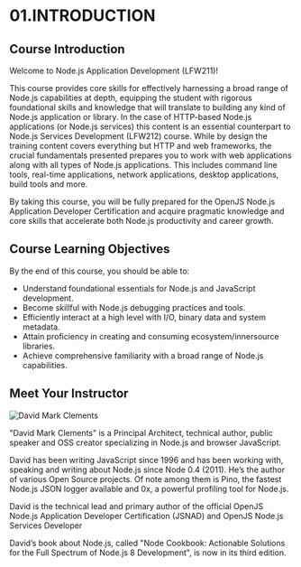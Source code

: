 # 01.INTRODUCTION

## Course Introduction

Welcome to Node.js Application Development (LFW211)!

This course provides core skills for effectively harnessing a broad range of Node.js capabilities at depth, equipping the student with rigorous foundational skills and knowledge that will translate to building any kind of Node.js application or library. In the case of HTTP-based Node.js applications (or Node.js services) this content is an essential counterpart to Node.js Services Development (LFW212) course. While by design the training content covers everything but HTTP and web frameworks, the crucial fundamentals presented prepares you to work with web applications along with all types of Node.js applications. This includes command line tools, real-time applications, network applications, desktop applications, build tools and more.

By taking this course, you will be fully prepared for the OpenJS Node.js Application Developer Certification and acquire pragmatic knowledge and core skills that accelerate both Node.js productivity and career growth.

## Course Learning Objectives

By the end of this course, you should be able to:

- Understand foundational essentials for Node.js and JavaScript development.
- Become skillful with Node.js debugging practices and tools.
- Efficiently interact at a high level with I/O, binary data and system metadata.
- Attain proficiency in creating and consuming ecosystem/innersource libraries.
- Achieve comprehensive familiarity with a broad range of Node.js capabilities.

## Meet Your Instructor

![David Mark Clements](/assets/image/01.instructor-david.png)

"David Mark Clements" is a Principal Architect, technical author, public speaker and OSS creator specializing in Node.js and browser JavaScript.

David has been writing JavaScript since 1996 and has been working with, speaking and writing about Node.js since Node 0.4 (2011). He’s the author of various Open Source projects. Of note among them is Pino, the fastest Node.js JSON logger available and 0x, a powerful profiling tool for Node.js.

David is the technical lead and primary author of the official OpenJS Node.js Application Developer Certification (JSNAD) and OpenJS Node.js Services Developer

David’s book about Node.js, called "Node Cookbook: Actionable Solutions for the Full Spectrum of Node.js 8 Development", is now in its third edition.

